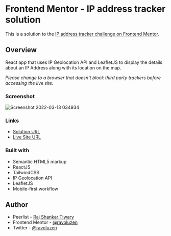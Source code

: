 # Frontend Mentor - IP address tracker solution

This is a solution to the [IP address tracker challenge on Frontend Mentor](https://www.frontendmentor.io/challenges/ip-address-tracker-I8-0yYAH0).

## Overview
React app that uses IP Geolocation API and LeafletJS to display the details about an IP Address along with its location on the map.

_Please change to a browser that doesn't block third party trackers before accessing the live site._

### Screenshot
![Screenshot 2022-03-13 034934](https://user-images.githubusercontent.com/56875618/158037013-4e749638-2b2a-4e60-9404-77402154944a.png)

### Links

- [Solution URL](https://www.frontendmentor.io/solutions/react-ip-address-tracker-B7X1UrFdT)
- [Live Site URL](https://react-ip-address-tracker-nine.vercel.app/)

### Built with

- Semantic HTML5 markup
- ReactJS
- TailwindCSS
- IP Geolocation API
- LeafletJS
- Mobile-first workflow

## Author

- Peerlist - [Raj Shankar Tiwary](https://peerlist.io/ravoluzen)
- Frontend Mentor - [@ravoluzen](https://www.frontendmentor.io/profile/ravoluzen)
- Twitter - [@ravoluzen](https://www.twitter.com/ravoluzen)
